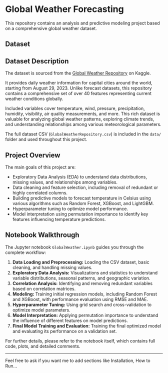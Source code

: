 # Global Weather Forecasting

This repository contains an analysis and predictive modeling project based on a comprehensive global weather dataset.

## Dataset

## Dataset Description

The dataset is sourced from the [Global Weather Repository](https://www.kaggle.com/datasets/nelgiriyewithana/global-weather-repository) on Kaggle.

It provides daily weather information for capital cities around the world, starting from August 29, 2023. Unlike forecast datasets, this repository contains a comprehensive set of over 40 features representing current weather conditions globally.

Included variables cover temperature, wind, pressure, precipitation, humidity, visibility, air quality measurements, and more. This rich dataset is valuable for analyzing global weather patterns, exploring climate trends, and understanding relationships among various meteorological parameters.

The full dataset CSV (`GlobalWeatherRepository.csv`) is included in the `data/` folder and used throughout this project.


## Project Overview

The main goals of this project are:

- Exploratory Data Analysis (EDA) to understand data distributions, missing values, and relationships among variables.
- Data cleaning and feature selection, including removal of redundant or highly correlated columns.
- Building predictive models to forecast temperature in Celsius using various algorithms such as Random Forest, XGBoost, and LightGBM.
- Hyperparameter tuning to optimize model performance.
- Model interpretation using permutation importance to identify key features influencing temperature predictions.

## Notebook Walkthrough

The Jupyter notebook `GlobalWeather.ipynb` guides you through the complete workflow:

1. **Data Loading and Preprocessing:** Loading the CSV dataset, basic cleaning, and handling missing values.
2. **Exploratory Data Analysis:** Visualizations and statistics to understand variable distributions, seasonal patterns, and geographic variation.
3. **Correlation Analysis:** Identifying and removing redundant variables based on correlation matrices.
4. **Modeling:** Training initial regression models, including Random Forest and XGBoost, with performance evaluation using RMSE and MAE.
5. **Hyperparameter Tuning:** Using grid search and cross-validation to optimize model parameters.
6. **Model Interpretation:** Applying permutation importance to understand the influence of different features on model predictions.
7. **Final Model Training and Evaluation:** Training the final optimized model and evaluating its performance on a validation set.

For further details, please refer to the notebook itself, which contains full code, plots, and detailed comments.

---

Feel free to ask if you want me to add sections like Installation, How to Run...
